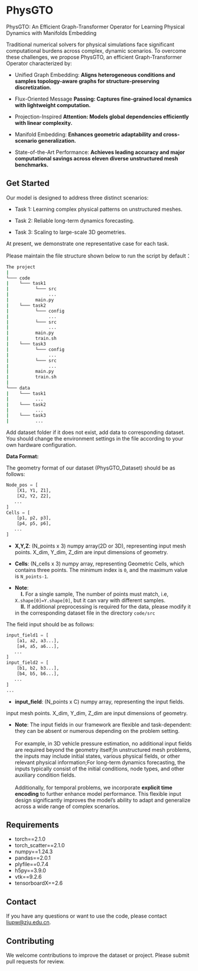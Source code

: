 # PhysGTO

PhysGTO: An Efficient Graph-Transformer Operator for Learning Physical Dynamics with Manifolds Embedding

Traditional numerical solvers for physical simulations face significant computational burdens across complex, dynamic scenarios. To overcome these challenges, we propose PhysGTO, an efficient Graph-Transformer Operator characterized by:

- Unified Graph Embedding: **Aligns heterogeneous conditions and samples topology-aware graphs for structure-preserving discretization.**

- Flux-Oriented Message **Passing: Captures fine-grained local dynamics with lightweight computation.**

- Projection-Inspired **Attention: Models global dependencies efficiently with linear complexity.**

- Manifold Embedding: **Enhances geometric adaptability and cross-scenario generalization.**

- State-of-the-Art Performance: **Achieves leading accuracy and major computational savings across eleven diverse unstructured mesh benchmarks.**


## Get Started

Our model is designed to address three distinct scenarios:

- Task 1: Learning complex physical patterns on unstructured meshes.

- Task 2: Reliable long-term dynamics forecasting.

- Task 3: Scaling to large-scale 3D geometries.

At present, we demonstrate one representative case for each task.

 Please maintain the file structure shown below to run the script by default：

```sh
The project
|
└─── code
|    └─── task1
|          └─── src
|               ...
|          main.py
|    └─── task2
|          └─── config
|               ...
|          └─── src
|               ...
|          main.py
|          train.sh
|    └─── task3
|          └─── config
|               ...
|          └─── src
|               ...
|          main.py
|          train.sh
|
└─── data
|    └─── task1
|          ...
|    └─── task2
|          ...
|    └─── task3
|          ...
```


Add dataset folder if it does not exist, add data to corresponding dataset. You should change the environment settings in the file according to your own hardware configuration.



**Data Format:**

The geometry format of our dataset (PhysGTO_Dataset) should be as follows:

```python
Node_pos = [
    [X1, Y1, Z1],
    [X2, Y2, Z2],
   ...
]
Cells = [
    [p1, p2, p3],
    [p4, p5, p6],
   ...
]
```
- **X,Y,Z**: (N_points x 3) numpy array(2D or 3D), representing input mesh points. X_dim, Y_dim, Z_dim are input dimensions of geometry.

- **Cells**: (N_cells x 3) numpy array, representing Geometric Cells, which contains three points. The minimum index is `0`, and the maximum value is `N_points-1`.

- **Note**: <br />
    **I.** For a single sample, The number of points must match, i.e, ``X.shape[0]=Y.shape[0]``, but it can vary with different samples. <br />
    **II.** If additional preprocessing is required for the data, please modify it in the corresponding dataset file in the directory `code/src`

The field input should be as follows:

```python
input_field1 = [
    [a1, a2, a3...],
    [a4, a5, a6...],
   ...
]
input_field2 = [
    [b1, b2, b3...],
    [b4, b5, b6...],
   ...
]
...
```
- **input_field**: (N_points x C) numpy array, representing the input fields. 

input mesh points. X_dim, Y_dim, Z_dim are input dimensions of geometry.

- **Note**: The input fields in our framework are flexible and task-dependent: they can be absent or numerous depending on the problem setting. <br /> <br />
For example, in 3D vehicle pressure estimation, no additional input fields are required beyond the geometry itself;In unstructured mesh problems, the inputs may include initial states, various physical fields, or other relevant physical information;For long-term dynamics forecasting, the inputs typically consist of the initial conditions, node types, and other auxiliary condition fields. <br /> <br />
Additionally, for temporal problems, we incorporate **explicit time encoding** to further enhance model performance.
This flexible input design significantly improves the model’s ability to adapt and generalize across a wide range of complex scenarios.





## Requirements

- torch==2.1.0
- torch_scatter==2.1.0
- numpy==1.24.3
- pandas==2.0.1
- plyfile==0.7.4
- h5py==3.9.0
- vtk==9.2.6
- tensorboardX==2.6


## Contact

If you have any questions or want to use the code, please contact [liupw@zju.edu.cn](mailto:liupw@zju.edu.cn).

## Contributing

We welcome contributions to improve the dataset or project. Please submit pull requests for review.

